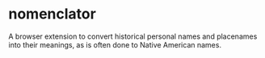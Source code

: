 # nomenclator
A browser extension to convert historical personal names and placenames into their meanings, as is often done to Native American names.
